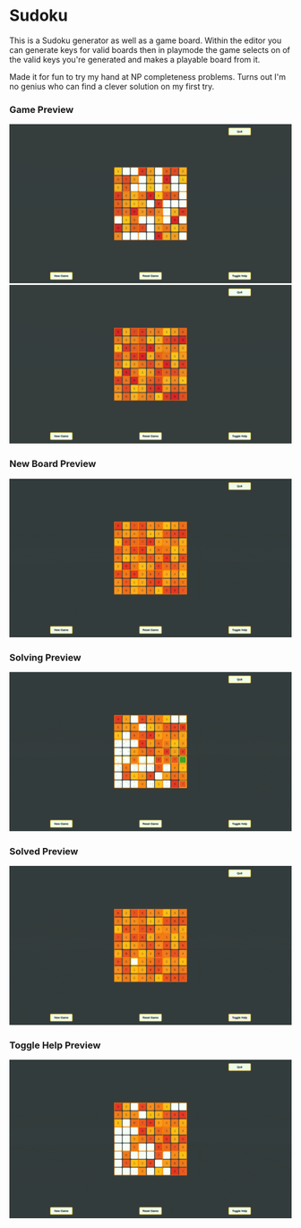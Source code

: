# Sudoku

This is a Sudoku generator as well as a game board. Within the editor you can generate keys for valid boards then in playmode the game selects on of the valid keys you're generated and makes a playable board from it.

Made it for fun to try my hand at NP completeness problems. Turns out I'm no genius who can find a clever solution on my first try.

### Game Preview
![Game Empty Preview](game_empty_preview.png)
![Game Full Preview](game_full_preview.png)

### New Board Preview
![New Board Preview](new_board_preview.gif)

### Solving Preview
![Solving Preview](solving_preview.gif)

### Solved Preview
![Solved Preview](solved_preview.gif)

### Toggle Help Preview
![Toggle Help Preview](toggle_help_preview.gif)
